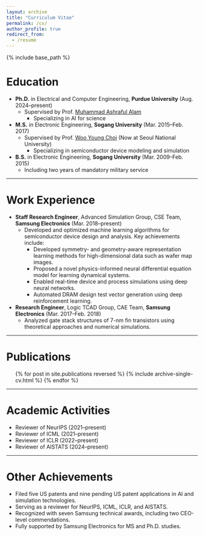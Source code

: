 ```yaml
---
layout: archive
title: "Curriculum Vitae"
permalink: /cv/
author_profile: true
redirect_from:
  - /resume
---
```


{% include base_path %}

Education
======
* **Ph.D.** in Electrical and Computer Engineering, **Purdue University**  (Aug. 2024–present)
  * Supervised by Prof. [Muhammad Ashraful Alam](https://sites.google.com/view/alam-research-group/home)
    * Specializing in AI for science
* **M.S.** in Electronic Engineering, **Sogang University** (Mar. 2015–Feb. 2017)
  * Supervised by Prof. [Woo Young Choi](https://sites.google.com/view/snutidl) (Now at Seoul National University)
    * Specializing in semiconductor device modeling and simulation
* **B.S.** in Electronic Engineering, **Sogang University** (Mar. 2009–Feb. 2015)
    * Including two years of mandatory military service
<hr>

Work Experience
======
* **Staff Research Engineer**, Advanced Simulation Group, CSE Team, **Samsung Electronics** (Mar. 2018–present) 
  * Developed and optimized machine learning algorithms for semiconductor device design and analysis. Key achievements include:
    * Developed symmetry- and geometry-aware representation learning methods for high-dimensional data such as wafer map images.
    * Proposed a novel physics-informed neural differential equation model for learning dynamical systems. 
    * Enabled real-time device and process simulations using deep neural networks. 
    * Automated DRAM design test vector generation using deep reinforcement learning.
* **Research Engineer**, Logic TCAD Group, CAE Team, **Samsung Electronics** (Mar. 2017–Feb. 2018)
  * Analyzed gate stack structures of 7-nm fin transistors using theoretical approaches and numerical simulations.
<hr>

Publications
======
<ul class="publication-list">
  {% for post in site.publications reversed %}
    {% include archive-single-cv.html %}
  {% endfor %}
</ul>
<hr>

Academic Activities
=====
* Reviewer of NeurIPS (2021–present)
* Reviewer of ICML (2021–present)
* Reviewer of ICLR (2022–present)
* Reviewer of AISTATS (2024–present)
<hr>

Other Achievements
=====
* Filed five US patents and nine pending US patent applications in AI and simulation technologies.
* Serving as a reviewer for NeurIPS, ICML, ICLR, and AISTATS.
* Recognized with seven Samsung technical awards, including two CEO-level commendations.
* Fully supported by Samsung Electronics for MS and Ph.D. studies.
